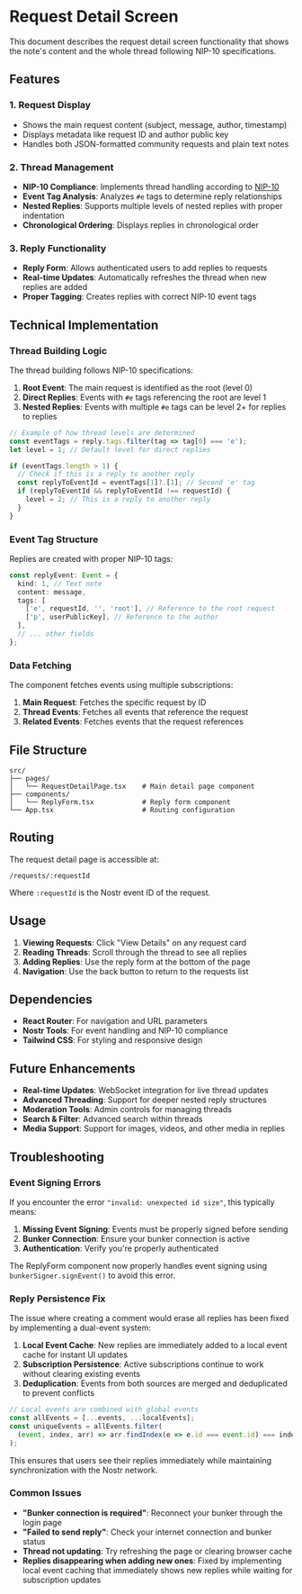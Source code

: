 # Request Detail Screen

This document describes the request detail screen functionality that shows the note's content and the whole thread following NIP-10 specifications.

## Features

### 1. Request Display

- Shows the main request content (subject, message, author, timestamp)
- Displays metadata like request ID and author public key
- Handles both JSON-formatted community requests and plain text notes

### 2. Thread Management

- **NIP-10 Compliance**: Implements thread handling according to [NIP-10](https://github.com/nostr-protocol/nips/blob/master/10.md)
- **Event Tag Analysis**: Analyzes `#e` tags to determine reply relationships
- **Nested Replies**: Supports multiple levels of nested replies with proper indentation
- **Chronological Ordering**: Displays replies in chronological order

### 3. Reply Functionality

- **Reply Form**: Allows authenticated users to add replies to requests
- **Real-time Updates**: Automatically refreshes the thread when new replies are added
- **Proper Tagging**: Creates replies with correct NIP-10 event tags

## Technical Implementation

### Thread Building Logic

The thread building follows NIP-10 specifications:

1. **Root Event**: The main request is identified as the root (level 0)
2. **Direct Replies**: Events with `#e` tags referencing the root are level 1
3. **Nested Replies**: Events with multiple `#e` tags can be level 2+ for replies to replies

```typescript
// Example of how thread levels are determined
const eventTags = reply.tags.filter(tag => tag[0] === 'e');
let level = 1; // Default level for direct replies

if (eventTags.length > 1) {
  // Check if this is a reply to another reply
  const replyToEventId = eventTags[1]?.[1]; // Second 'e' tag
  if (replyToEventId && replyToEventId !== requestId) {
    level = 2; // This is a reply to another reply
  }
}
```

### Event Tag Structure

Replies are created with proper NIP-10 tags:

```typescript
const replyEvent: Event = {
  kind: 1, // Text note
  content: message,
  tags: [
    ['e', requestId, '', 'root'], // Reference to the root request
    ['p', userPublicKey], // Reference to the author
  ],
  // ... other fields
};
```

### Data Fetching

The component fetches events using multiple subscriptions:

1. **Main Request**: Fetches the specific request by ID
2. **Thread Events**: Fetches all events that reference the request
3. **Related Events**: Fetches events that the request references

## File Structure

```
src/
├── pages/
│   └── RequestDetailPage.tsx    # Main detail page component
├── components/
│   └── ReplyForm.tsx            # Reply form component
└── App.tsx                      # Routing configuration
```

## Routing

The request detail page is accessible at:

```
/requests/:requestId
```

Where `:requestId` is the Nostr event ID of the request.

## Usage

1. **Viewing Requests**: Click "View Details" on any request card
2. **Reading Threads**: Scroll through the thread to see all replies
3. **Adding Replies**: Use the reply form at the bottom of the page
4. **Navigation**: Use the back button to return to the requests list

## Dependencies

- **React Router**: For navigation and URL parameters
- **Nostr Tools**: For event handling and NIP-10 compliance
- **Tailwind CSS**: For styling and responsive design

## Future Enhancements

- **Real-time Updates**: WebSocket integration for live thread updates
- **Advanced Threading**: Support for deeper nested reply structures
- **Moderation Tools**: Admin controls for managing threads
- **Search & Filter**: Advanced search within threads
- **Media Support**: Support for images, videos, and other media in replies

## Troubleshooting

### Event Signing Errors

If you encounter the error `"invalid: unexpected id size"`, this typically means:

1. **Missing Event Signing**: Events must be properly signed before sending
2. **Bunker Connection**: Ensure your bunker connection is active
3. **Authentication**: Verify you're properly authenticated

The ReplyForm component now properly handles event signing using `bunkerSigner.signEvent()` to avoid this error.

### Reply Persistence Fix

The issue where creating a comment would erase all replies has been fixed by implementing a dual-event system:

1. **Local Event Cache**: New replies are immediately added to a local event cache for instant UI updates
2. **Subscription Persistence**: Active subscriptions continue to work without clearing existing events
3. **Deduplication**: Events from both sources are merged and deduplicated to prevent conflicts

```typescript
// Local events are combined with global events
const allEvents = [...events, ...localEvents];
const uniqueEvents = allEvents.filter(
  (event, index, arr) => arr.findIndex(e => e.id === event.id) === index
);
```

This ensures that users see their replies immediately while maintaining synchronization with the Nostr network.

### Common Issues

- **"Bunker connection is required"**: Reconnect your bunker through the login page
- **"Failed to send reply"**: Check your internet connection and bunker status
- **Thread not updating**: Try refreshing the page or clearing browser cache
- **Replies disappearing when adding new ones**: Fixed by implementing local event caching that immediately shows new replies while waiting for subscription updates
